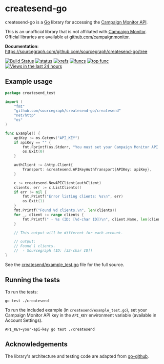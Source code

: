 createsend-go
=============

createsend-go is a [Go](http://golang.org) library for accessing the [Campaign
Monitor API](http://www.campaignmonitor.com/api/).

This is an unofficial library that is not affiliated with [Campaign
Monitor](http://www.campaignmonitor.com). Official libraries are available at
[github.com/campaignmonitor](https://github.com/campaignmonitor).

**Documentation:** <https://sourcegraph.com/github.com/sourcegraph/createsend-go/tree>

[![Build Status](https://travis-ci.org/sourcegraph/createsend-go.png?branch=master)](https://travis-ci.org/sourcegraph/createsend-go)
[![status](https://sourcegraph.com/api/repos/github.com/sourcegraph/createsend-go/badges/status.png)](https://sourcegraph.com/github.com/sourcegraph/createsend-go)
[![xrefs](https://sourcegraph.com/api/repos/github.com/sourcegraph/createsend-go/badges/xrefs.png)](https://sourcegraph.com/github.com/sourcegraph/createsend-go)
[![funcs](https://sourcegraph.com/api/repos/github.com/sourcegraph/createsend-go/badges/funcs.png)](https://sourcegraph.com/github.com/sourcegraph/createsend-go)
[![top func](https://sourcegraph.com/api/repos/github.com/sourcegraph/createsend-go/badges/top-func.png)](https://sourcegraph.com/github.com/sourcegraph/createsend-go)
[![Views in the last 24 hours](https://sourcegraph.com/api/repos/github.com/sourcegraph/createsend-go/counters/views-24h.png)](https://sourcegraph.com/github.com/sourcegraph/createsend-go)


Example usage
-------------

```go
package createsend_test

import (
	"fmt"
	"github.com/sourcegraph/createsend-go/createsend"
	"net/http"
	"os"
)

func Example() {
	apiKey := os.Getenv("API_KEY")
	if apiKey == "" {
		fmt.Fprintf(os.Stderr, "You must set your Campaign Monitor API key in the API_KEY environment variable to run example_test.go. (Skipping.)\n")
		os.Exit(0)
	}

	authClient := &http.Client{
		Transport: &createsend.APIKeyAuthTransport{APIKey: apiKey},
	}

	c := createsend.NewAPIClient(authClient)
	clients, err := c.ListClients()
	if err != nil {
		fmt.Printf("Error listing clients: %s\n", err)
		os.Exit(1)
	}
	fmt.Printf("Found %d clients.\n", len(clients))
	for _, client := range clients {
		fmt.Printf(" - %s (ID: [%d-char ID])\n", client.Name, len(client.ClientID))
	}

	// This output will be different for each account.

	// output:
	// Found 1 clients.
	//  - Sourcegraph (ID: [32-char ID])
}
```

See the [createsend/example_test.go](./createsend/example_test.go) file for the full source.


Running the tests
-----------------

To run the tests:

```
go test ./createsend
```

To run the included example (in `createsend/example_test.go`), set your Campaign
Monitor API key in the `API_KEY` environment variable (available in Account
Settings).

```
API_KEY=your-api-key go test ./createsend
```

Acknowledgements
----------------

The library's architecture and testing code are adapted from
[go-github](https://github.com/google/go-github).
